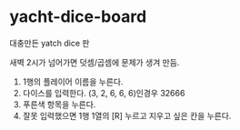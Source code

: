 # yacht-dice-board

대충만든 yatch dice 판

새벽 2시가 넘어가면 덧셈/곱셈에 문제가 생겨 만듬.

1. 1행의 플레이어 이름을 누른다.
2. 다이스를 입력한다. (3, 2, 6, 6, 6)인경우 32666
3. 푸른색 항목을 누른다.
4. 잘못 입력했으면 1행 1열의 [R] 누르고 지우고 싶은 칸을 누른다.
